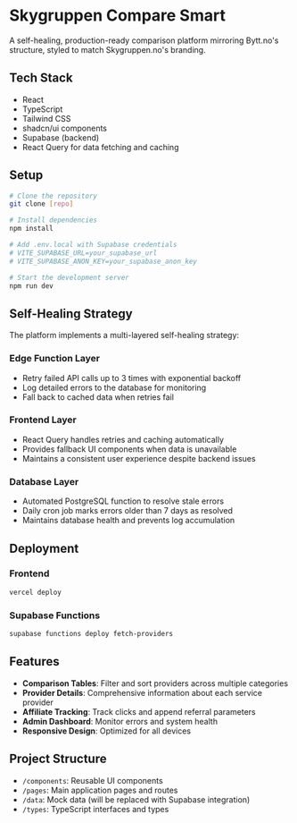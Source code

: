 
# Skygruppen Compare Smart

A self-healing, production-ready comparison platform mirroring Bytt.no's structure, styled to match Skygruppen.no's branding.

## Tech Stack

- React
- TypeScript
- Tailwind CSS
- shadcn/ui components
- Supabase (backend)
- React Query for data fetching and caching

## Setup

```bash
# Clone the repository
git clone [repo]

# Install dependencies
npm install

# Add .env.local with Supabase credentials
# VITE_SUPABASE_URL=your_supabase_url
# VITE_SUPABASE_ANON_KEY=your_supabase_anon_key

# Start the development server
npm run dev
```

## Self-Healing Strategy

The platform implements a multi-layered self-healing strategy:

### Edge Function Layer
- Retry failed API calls up to 3 times with exponential backoff
- Log detailed errors to the database for monitoring
- Fall back to cached data when retries fail

### Frontend Layer
- React Query handles retries and caching automatically
- Provides fallback UI components when data is unavailable
- Maintains a consistent user experience despite backend issues

### Database Layer
- Automated PostgreSQL function to resolve stale errors
- Daily cron job marks errors older than 7 days as resolved
- Maintains database health and prevents log accumulation

## Deployment

### Frontend
```bash
vercel deploy
```

### Supabase Functions
```bash
supabase functions deploy fetch-providers
```

## Features

- **Comparison Tables**: Filter and sort providers across multiple categories
- **Provider Details**: Comprehensive information about each service provider
- **Affiliate Tracking**: Track clicks and append referral parameters
- **Admin Dashboard**: Monitor errors and system health
- **Responsive Design**: Optimized for all devices

## Project Structure

- `/components`: Reusable UI components
- `/pages`: Main application pages and routes
- `/data`: Mock data (will be replaced with Supabase integration)
- `/types`: TypeScript interfaces and types

